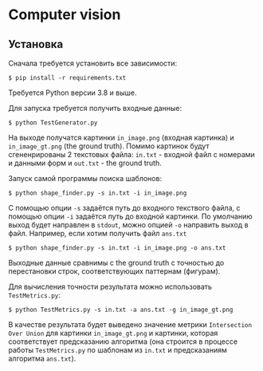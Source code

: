 # Computer vision

## Установка

Сначала требуется установить все зависимости:

```
$ pip install -r requirements.txt
```

Требуется Python версии 3.8 и выше.

Для запуска требуется получить входные данные:

```
$ python TestGenerator.py
```

На выходе получатся картинки `in_image.png` (входная картинка) и `in_image_gt.png` (the ground truth).
Помимо картинок будут сгененрированы 2 текстовых файла: `in.txt` - входной файл с номерами и данными форм и 
`out.txt` - the ground truth.

Запуск самой программы поиска шаблонов:

```
$ python shape_finder.py -s in.txt -i in_image.png
```

С помощью опции `-s` задаётся путь до входного текствого файла, с помощью
опции `-i` задаётся путь до входной картинки. По умолчанию выход будет
направлен в `stdout`, можно опцией `-o` направить выход в файл. Например,
если хотим получить файл `ans.txt` 

```
$ python shape_finder.py -s in.txt -i in_image.png -o ans.txt
```

Выходные данные сравнимы с the ground truth с точностью до перестановки
строк, соответствующих паттернам (фигурам).

Для вычисления точности результата можно использовать `TestMetrics.py`:

```
$ python TestMetrics.py -s in.txt -a ans.txt -g in_image_gt.png
```

В качестве результата будет выведено значение метрики `Intersection Over Union` для
картинки `in_image_gt.png` и картинки, которая соответствует предсказанию алгоритма
(она строится в процессе работы `TestMetrics.py` по шаблонам из `in.txt` и
предсказаниям алгоритма `ans.txt`).

